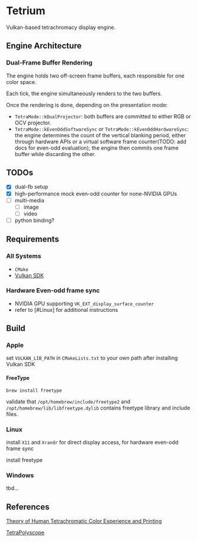 # Tetrium

Vulkan-based tetrachromacy display engine.

## Engine Architecture

### Dual-Frame Buffer Rendering

The engine holds two off-screen frame buffers, each responsible for one color space.

Each tick, the engine simultaneously renders to the two buffers.

Once the rendering is done, depending on the presentation mode:

- `TetraMode::kDualProjector`: both buffers are committed to either RGB or OCV projector.
- `TetraMode::kEvenOddSoftwareSync` or `TetraMode::kEvenOddHardwareSync`: the engine determines the
  count of the vertical blanking period, either through hardware APIs or a virtual software frame
  counter(TODO: add docs for even-odd evaluation); the engine then commits one frame buffer while
  discarding the other.

## TODOs

- [x] dual-fb setup
- [x] high-performance mock even-odd counter for none-NVIDIA GPUs
- [ ] multi-media
    - [ ] image
    - [ ] video
- [ ] python binding?

## Requirements

### All Systems

- `CMake`
- [Vulkan SDK](https://vulkan.lunarg.com/)

### Hardware Even-odd frame sync

- NVIDIA GPU supporting `VK_EXT_display_surface_counter`
- refer to [#Linux] for additional instructions

## Build

### Apple

set `VULKAN_LIB_PATH` in `CMakeLists.txt` to your own path after installing Vulkan SDK

#### FreeType

`brew install freetype`

validate that `/opt/homebrew/include/freetype2` and `/opt/homebrew/lib/libfreetype.dylib`
contains freetype library and include files.

### Linux

install `X11` and `Xrandr` for direct display access, for hardware even-odd frame sync

install freetype

### Windows

tbd...

## References

[Theory of Human Tetrachromatic Color Experience and Printing](https://dl.acm.org/doi/10.1145/3658232)

[TetraPolyscope](https://github.com/i-geng/polyscope)
